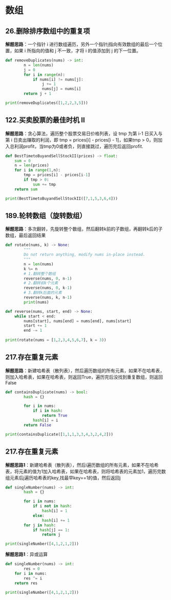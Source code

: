 # 数组 
## 26.删除排序数组中的重复项
**解题思路**：一个指针 i 进行数组遍历，另外一个指针j指向有效数组的最后一个位置，如果 i 所指向的值和 j 不一致，才将 i 的值添加到 j 的下一位置。
```Python
def removeDuplicates(nums) -> int:
        n = len(nums)
        j = 0
        for i in range(n):
            if nums[i] != nums[j]:
                j += 1
                nums[j] = nums[i]
        return j + 1

print(removeDuplicates([1,2,2,3,5]))
```

## 122.买卖股票的最佳时机 II
**解题思路**：贪心算法，遍历整个股票交易日价格列表，设 tmp 为第 i-1 日买入与第 i 日卖出赚取的利润，即 tmp = prices[i] - prices[i - 1]，如果tmp > 0，则加入总利润profit，当tmp为0或者负，则直接跳过，遍历完后返回profit.
```Python
def BestTimetoBuyandSellStockII(prices) -> float:
    sum = 0
    n = len(prices)
    for i in range(1,n):
        tmp = prices[i] - prices[i-1]
        if tmp > 0:
            sum += tmp
    return sum

print(BestTimetoBuyandSellStockII([7,1,5,3,6,4]))
```

## 189.轮转数组（旋转数组）
**解题思路**：多次翻转，先旋转整个数组，然后翻转k前的子数组，再翻转k后的子数组，最后返回结果
```Python
def rotate(nums, k) -> None:
        """
        Do not return anything, modify nums in-place instead.
        """
        n = len(nums)
        k %= n
        # 1.翻转整个数组
        reverse(nums, 0, n-1)
        # 2.翻转前k个元素
        reverse(nums, 0, k-1)
        # 3.翻转k后面的元素
        reverse(nums, k, n-1)
        print(nums)

def reverse(nums, start, end) -> None:
    while start < end:
        nums[start], nums[end] = nums[end], nums[start]
        start += 1
        end -= 1
        
print(rotate(nums = [1,2,3,4,5,6,7], k = 3))   
```

## 217.存在重复元素
**解题思路**：新建哈希表（散列表），然后遍历数组的所有元素，如果不在哈希表，则加入哈希表，如果在哈希表，则返回True，遍历完后没找到重复数组，则返回False
```Python
def containsDuplicate(nums) -> bool:
        hash = {}

        for i in nums:
            if i in hash:
                return True
            hash[i] = i
        return False

print(containsDuplicate([1,1,1,3,3,4,3,2,4,2]))  
```

## 217.存在重复元素
**解题思路1**：新建哈希表（散列表），然后i遍历数组的所有元素，如果不在哈希表，将元素的值为1加入哈希表，如果在哈希表，则将哈希表的元素加1，遍历完数组元素后j遍历哈希表的key,找最早key==1的值，然后返回j
```Python
def singleNumber(nums) -> int:
        hash = {}

        for i in nums:
            if i not in hash:
                hash[i] = 1
            else:
                hash[i] += 1        
        for j in hash:
            if hash[j] == 1:
                return j

print(singleNumber([4,1,2,1,2])) 
```

**解题思路1**：异或运算
```Python
def singleNumber(nums) -> int:
        res = 0
    for i in nums:
        res ^= i
    return res

print(singleNumber([4,1,2,1,2])) 
```
